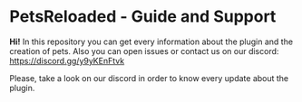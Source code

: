 # PetsReloaded - Guide and Support

**Hi!**
In this repository you can get every information about the plugin and the creation of pets.
Also you can open issues or contact us on our discord: https://discord.gg/y9yKEnFtvk

Please, take a look on our discord in order to know every update about the plugin.

